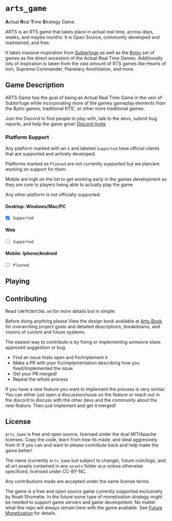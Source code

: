 # `arts_game`

**A**ctual **R**eal **T**ime **S**trategy Game.

ARTS is an RTS game that takes place in actual real time, across days, weeks, and maybe months. It is Open Source, community developed and maintained, and free.

It takes massive inspiration from [Subterfuge](http://subterfuge-game.com/) as well as the [Bytro](https://bytro.com/games/) set of games as the direct ancestors of the Actual Real Time Games. Additionally lots of inspiration is taken from the vast amount of RTS games like Hearts of Iron, Supreme Commander, Planetary Annihilation, and more.

## Game Description

ARTS Game has the goal of being an Actual Real Time Game in the vein of Subterfuge while incorporating more of the gamey gameplay elements from the Bytro games, traditional RTS', or other more traditional games.

Join the Discord to find people to play with, talk to the devs, submit bug reports, and help the game grow! [Discord Invite](https://discord.gg/pVW5tAWRez)

### Platform Support

Any platform marked with an x and labeled `Supported` have official clients that are supported and actively developed.

Platforms marked as `Planned` are not currently supported but we plan/are working on support for them.

Mobile are high on the list to get working early in the games development as they are core to players being able to actually play the game

Any other platform is not officially supported.

#### Desktop: Windows/Mac/PC

- [x] `Supported`

#### Web

- [ ] `Supported`

#### Mobile: Iphone/Android

- [ ] `Planned`

## Playing

## Contributing

Read `CONTRIBUTING.md` for more details but in simple:

Before doing anything please View the design book available at [Arts-Book](https://noahshomette.github.io/arts_game/) for overarching project goals and detailed descriptions, breakdowns, and visions of current and future systems.

The easiest way to contribute is by fixing or implementing someone elses approved suggestion or bug.

- Find an issue thats open and fix/implement it
- Make a PR with your fix/implementation describing how you fixed/implemented the issue
- Get your PR merged!
- Repeat the whole process

If you have a new feature you want to implement the process is very similar. You can either just open a discussion/issue on the feature or reach out in the discord to discuss with the other devs and the community about the new feature. Then just implement and get it merged!

## License

`Arts_Game` is free and open source, licensed under the dual MIT/Apache licenses. Copy the code, learn from how its made, and steal aggresively from it! If you can and want to please contribute back and help make the game better!

The name (currently `Arts_Game` but subject to change), future icon/logo, and all art assets contained in any `assets` folder ar,e unless otherwise specificed, licensed under CC-BY-NC.

Any contributions made are accepted under the same license terms.

The game is a free and open source game currently supported exclusively by Noah Shomette. In the future some type of monetization strategy might be needed to support game servers and game development. No matter what this repo will always remain here with the game available. See [Future Monetization](https://noahshomette.github.io/arts_game/future_monetization.html) for details.
